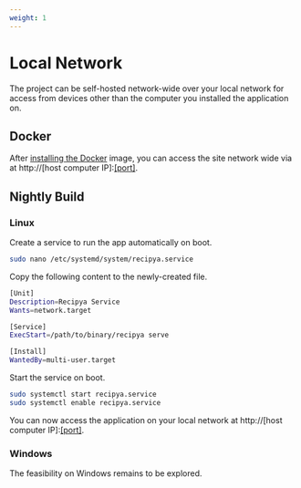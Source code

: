 ```yaml
---
weight: 1
---
```


# Local Network

The project can be self-hosted network-wide over your local network for access from devices other than the computer
you installed the application on.

## Docker

After [installing the Docker](/docs/installation/docker) image, you can access 
the site network wide via at http://[host computer IP]:[[port]](/docs/installation/config-file).

## Nightly Build

### Linux

Create a service to run the app automatically on boot.

```bash
sudo nano /etc/systemd/system/recipya.service 
```

Copy the following content to the newly-created file.

```bash
[Unit]
Description=Recipya Service
Wants=network.target

[Service]
ExecStart=/path/to/binary/recipya serve

[Install]
WantedBy=multi-user.target
```

Start the service on boot.

```bash
sudo systemctl start recipya.service
sudo systemctl enable recipya.service
```

You can now access the application on your local network at http://[host computer IP]:[[port]](/docs/installation/config-file).

### Windows

The feasibility on Windows remains to be explored.
